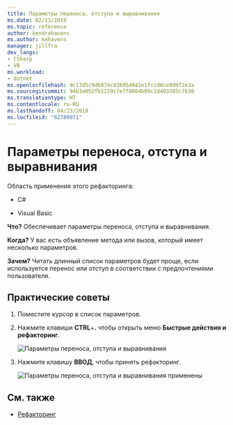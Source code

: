 ```yaml
---
title: Параметры переноса, отступа и выравнивания
ms.date: 02/13/2019
ms.topic: reference
author: kendrahavens
ms.author: kehavens
manager: jillfra
dev_langs:
- CSharp
- VB
ms.workload:
- dotnet
ms.openlocfilehash: 9c17d5c9d6874c836954941e1fccd8ce9d9f2e3a
ms.sourcegitcommit: 94b3a052fb1229c7e7f8804b09c1d403385c7630
ms.translationtype: HT
ms.contentlocale: ru-RU
ms.lasthandoff: 04/23/2019
ms.locfileid: "62789071"
---
```

# <a name="wrap-indent-and-align-parameters"></a>Параметры переноса, отступа и выравнивания

Область применения этого рефакторинга:

- C#

- Visual Basic

**Что?** Обеспечивает параметры переноса, отступа и выравнивания.

**Когда?** У вас есть объявление метода или вызов, который имеет несколько параметров.

**Зачем?** Читать длинный список параметров будет проще, если используется перенос или отступ в соответствии с предпочтениями пользователя.

## <a name="how-to"></a>Практические советы

1. Поместите курсор в список параметров.
2. Нажмите клавиши **CTRL**+**.** чтобы открыть меню **Быстрые действия и рефакторинг**.

   ![Параметры переноса, отступа и выравнивания](media/wrap-parameters.png)

3. Нажмите клавишу **ВВОД**, чтобы принять рефакторинг.

   ![Параметры переноса, отступа и выравнивания применены](media/wrap-parameters-completed.png)

## <a name="see-also"></a>См. также

- [Рефакторинг](../refactoring-in-visual-studio.md)
